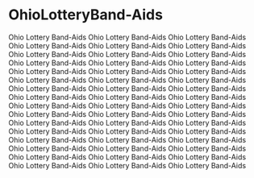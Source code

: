 OhioLotteryBand-Aids
====================

Ohio Lottery Band-Aids Ohio Lottery Band-Aids Ohio Lottery Band-Aids Ohio Lottery Band-Aids Ohio Lottery Band-Aids Ohio Lottery Band-Aids 
Ohio Lottery Band-Aids Ohio Lottery Band-Aids Ohio Lottery Band-Aids Ohio Lottery Band-Aids Ohio Lottery Band-Aids Ohio Lottery Band-Aids 
Ohio Lottery Band-Aids Ohio Lottery Band-Aids Ohio Lottery Band-Aids Ohio Lottery Band-Aids Ohio Lottery Band-Aids Ohio Lottery Band-Aids 
Ohio Lottery Band-Aids Ohio Lottery Band-Aids Ohio Lottery Band-Aids Ohio Lottery Band-Aids Ohio Lottery Band-Aids Ohio Lottery Band-Aids 
Ohio Lottery Band-Aids Ohio Lottery Band-Aids Ohio Lottery Band-Aids Ohio Lottery Band-Aids Ohio Lottery Band-Aids Ohio Lottery Band-Aids 
Ohio Lottery Band-Aids Ohio Lottery Band-Aids Ohio Lottery Band-Aids Ohio Lottery Band-Aids Ohio Lottery Band-Aids Ohio Lottery Band-Aids 
Ohio Lottery Band-Aids Ohio Lottery Band-Aids Ohio Lottery Band-Aids Ohio Lottery Band-Aids Ohio Lottery Band-Aids Ohio Lottery Band-Aids 
Ohio Lottery Band-Aids Ohio Lottery Band-Aids Ohio Lottery Band-Aids Ohio Lottery Band-Aids Ohio Lottery Band-Aids Ohio Lottery Band-Aids 
